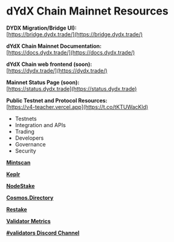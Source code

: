 # dYdX Chain Mainnet Resources

**DYDX Migration/Bridge UI):**\
[https://bridge.dydx.trade/](https://bridge.dydx.trade/)

**dYdX Chain Mainnet Documentation:**\
[https://docs.dydx.trade/](https://docs.dydx.trade/)

**dYdX Chain web frontend (soon):**\
[https://dydx.trade/](https://dydx.trade/)

**Mainnet Status Page (soon):**\
[https://status.dydx.trade](https://status.dydx.trade)

**Public Testnet and Protocol Resources:**\
[https://v4-teacher.vercel.app](https://t.co/tKTUWacKld)
- Testnets
- Integration and APIs
- Trading
- Developers
- Governance
- Security

**[Mintscan](https://www.mintscan.io/dydx)**

**[Keplr](https://wallet.keplr.app/chains/dydx)**

**[NodeStake](https://explorer.nodestake.top/dydx)**

**[Cosmos.Directory](https://cosmos.directory/dydx)**

**[Restake](https://restake.app/dydx)**

**[Validator Metrics](https://p.ap1.datadoghq.com/sb/610e1836-51dd-11ee-a995-da7ad0900009-226f2d08f84e192e7d174a7595069b00?refresh_mode=sliding&tpl_var_ecs_cluster%5B0%5D=%2A&tpl_var_env%5B0%5D=mainnet&from_ts=1698338475579&to_ts=1698342075579&live=true)**

**[#validators Discord Channel](https://discord.com/channels/724804754382782534/1029585380170805379)**
